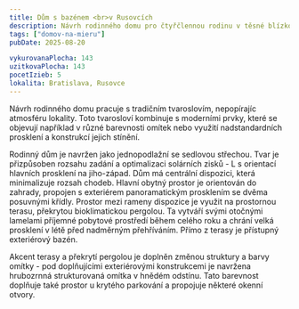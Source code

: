 ```yaml
---
title: Dům s bazénem <br>v Rusovcích
description: Návrh rodinného domu pro čtyřčlennou rodinu v těsné blízkosti Rusovského parku. Projekt jsme zajišťovali kompletně - od architektonické studie, přes výkresovou dokumentaci až po úspěšnou realizaci, kde proběhl kontrolní blow-door test a potvrdil kvalitu stavby.
tags: ["domov-na-mieru"]
pubDate: 2025-08-20

vykurovanaPlocha: 143
uzitkovaPlocha: 143
pocetIzieb: 5
lokalita: Bratislava, Rusovce
---
```



Návrh rodinného domu pracuje s tradičním tvaroslovím, nepopírajíc atmosféru lokality. Toto tvarosloví kombinuje s moderními prvky, které se objevují například v různé barevnosti omítek nebo využití nadstandardních prosklení a konstrukcí jejich stínění.

Rodinný dům je navržen jako jednopodlažní se sedlovou střechou. Tvar je přizpůsoben rozsahu zadání a optimalizaci solárních zisků - L s orientací hlavních prosklení na jiho-západ. Dům má centrální dispozici, která minimalizuje rozsah chodeb. Hlavní obytný prostor je orientován do zahrady, propojen s exteriérem panoramatickým prosklením se dvěma posuvnými křídly. Prostor mezi rameny dispozice je využit na prostornou terasu, překrytou bioklimatickou pergolou. Ta vytváří svými otočnými lamelami příjemné pobytové prostředí během celého roku a chrání velká prosklení v létě před nadměrným přehříváním. Přímo z terasy je přístupný exteriérový bazén.

Akcent terasy a překrytí pergolou je doplněn změnou struktury a barvy omítky - pod doplňujícími exteriérovými konstrukcemi je navržena hrubozrnná strukturovaná omítka v hnědém odstínu. Tato barevnost doplňuje také prostor u krytého parkování a propojuje některé okenní otvory.